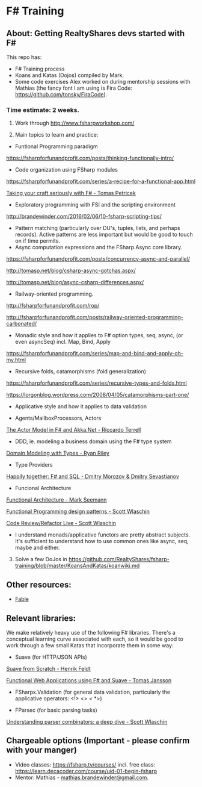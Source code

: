 # F# Training

## About: Getting RealtyShares devs started with F#

This repo has:
- F# Training process
- Koans and Katas (Dojos) compiled by Mark.
- Some code exercises Alex worked on during mentorship sessions with Mathias (the fancy font I am using is Fira Code: https://github.com/tonsky/FiraCode). 

### Time estimate: 2 weeks.

1) Work through http://www.fsharpworkshop.com/

2) Main topics to learn and practice: 

- Funtional Programming paradigm

https://fsharpforfunandprofit.com/posts/thinking-functionally-intro/

- Code organization using FSharp modules

https://fsharpforfunandprofit.com/series/a-recipe-for-a-functional-app.html

[Taking your craft seriously with F# - Tomas Petricek](https://vimeo.com/100960317)

- Exploratory programming with FSI and the scripting environment

http://brandewinder.com/2016/02/06/10-fsharp-scripting-tips/

- Pattern matching (particularly over DU's, tuples, lists, and perhaps records). Active patterns are less important but would be good to touch on if time permits.
- Async computation expressions and the FSharp.Async core library. 

https://fsharpforfunandprofit.com/posts/concurrency-async-and-parallel/

http://tomasp.net/blog/csharp-async-gotchas.aspx/

http://tomasp.net/blog/async-csharp-differences.aspx/

- Railway-oriented programming.

http://fsharpforfunandprofit.com/rop/

http://fsharpforfunandprofit.com/posts/railway-oriented-programming-carbonated/

- Monadic style and how it applies to F# option types, seq, async, (or even asyncSeq) incl. Map, Bind, Apply

https://fsharpforfunandprofit.com/series/map-and-bind-and-apply-oh-my.html

- Recursive folds, catamorphisms (fold generalization)

https://fsharpforfunandprofit.com/series/recursive-types-and-folds.html

https://lorgonblog.wordpress.com/2008/04/05/catamorphisms-part-one/

- Applicative style and how it applies to data validation

- Agents/MailboxProcessors, Actors

[The Actor Model in F# and Akka.Net - Riccardo Terrell](https://www.youtube.com/watch?v=RiWXo_5CAvg)

- DDD, ie. modeling a business domain using the F# type system

[Domain Modeling with Types - Ryan Riley](https://www.youtube.com/watch?v=970nkg60lHs)

- Type Providers

[Happily together: F# and SQL - Dmitry Morozov & Dmitry Sevastianov](https://vimeo.com/104896802)

- Funcional Architecture

[Functional Architecture - Mark Seemann](https://vimeo.com/161131920)

[Functional Programming design patterns - Scott Wlaschin](https://www.youtube.com/watch?v=E8I19uA-wGY)

[Code Review/Refactor Live - Scott Wlaschin](https://www.youtube.com/watch?v=nxIRlf4AtcA)


* I understand monads/applicative functors are pretty abstract subjects. It's sufficient to understand how to use common ones like async, seq, maybe and either.

3) Solve a few DoJos in https://github.com/RealtyShares/fsharp-training/blob/master/KoansAndKatas/koanwiki.md
## Other resources:
- [Fable](https://github.com/kunjee17/awesome-fable)

## Relevant libraries:

We make relatively heavy use of the following F# libraries. There's a conceptual learning curve associated with each, so it would be good to work through a few small Katas that incorporate them in some way:

- Suave (for HTTP/JSON APIs)

[Suave from Scratch - Henrik Feldt](https://www.youtube.com/watch?v=ujxwW6fFXOc)

[Functional Web Applications using F# and Suave - Tomas Jansson](https://vimeo.com/171704578)

- FSharpx.Validation (for general data validation, particularly the applicative operators: <!> <*> <* *>)

- FParsec (for basic parsing tasks)

[Understanding parser combinators: a deep dive - Scott Wlaschin](https://vimeo.com/171704565)


## Chargeable options (Important - please confirm with your manger)
- Video classes: https://fsharp.tv/courses/  incl. free class: https://learn.decacoder.com/course/uid-01-begin-fsharp
- Mentor: Mathias - mathias.brandewinder@gmail.com. 
